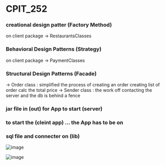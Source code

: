 # CPIT_252

### creational design patter (Factory Method) 
on client package -> RestaurantsClasses

### Behavioral Design Patterns (Strategy)
on client package -> PaymentClasses

### Structural Design Patterns (Facade)
-> Order class : simplified the process of creating an order
creating list of order
calc the total price
-> Sender class : the work off contacting the server and the db is behind a fence

### jar file in (out) for App to start (server)
### to start the (cleint app) ... the App has to be on 

### sql file and connecter on (lib)

![image](https://user-images.githubusercontent.com/113537572/201949991-1f56d261-8753-4667-b18a-1178ec09c28a.png)

![image](https://user-images.githubusercontent.com/113537572/201950444-25047844-c24b-47e6-8be1-ded44ec04471.png)

